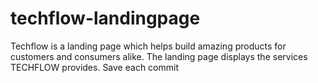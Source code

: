 # techflow-landingpage
Techflow is a landing page which helps build amazing products for customers and consumers alike.
The landing page displays the services TECHFLOW provides.
Save each commit
